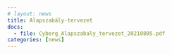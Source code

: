 ```yaml
---
# layout: news
title: Alapszabály-tervezet
docs:
  - file: Cyberg_Alapszabaly_tervezet_20210805.pdf
categories: [news]
---
```

